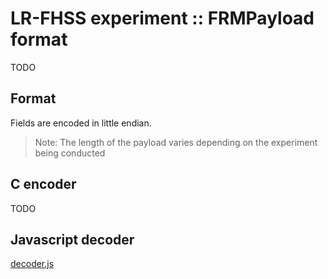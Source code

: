 # LR-FHSS experiment :: FRMPayload format

TODO

## Format
Fields are encoded in little endian.

> Note: The length of the payload varies depending on the experiment being conducted

## C encoder

TODO

## Javascript decoder

[decoder.js](chirpstack/decoder.js)